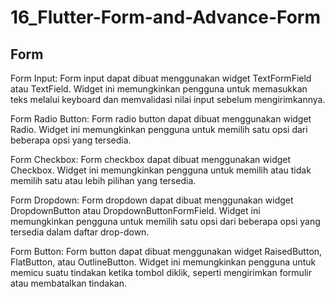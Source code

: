 # 16_Flutter-Form-and-Advance-Form

## Form

Form Input: Form input dapat dibuat menggunakan widget TextFormField atau TextField. Widget ini memungkinkan pengguna untuk memasukkan teks melalui keyboard dan memvalidasi nilai input sebelum mengirimkannya.

Form Radio Button: Form radio button dapat dibuat menggunakan widget Radio. Widget ini memungkinkan pengguna untuk memilih satu opsi dari beberapa opsi yang tersedia.

Form Checkbox: Form checkbox dapat dibuat menggunakan widget Checkbox. Widget ini memungkinkan pengguna untuk memilih atau tidak memilih satu atau lebih pilihan yang tersedia.

Form Dropdown: Form dropdown dapat dibuat menggunakan widget DropdownButton atau DropdownButtonFormField. Widget ini memungkinkan pengguna untuk memilih satu opsi dari beberapa opsi yang tersedia dalam daftar drop-down.

Form Button: Form button dapat dibuat menggunakan widget RaisedButton, FlatButton, atau OutlineButton. Widget ini memungkinkan pengguna untuk memicu suatu tindakan ketika tombol diklik, seperti mengirimkan formulir atau membatalkan tindakan.